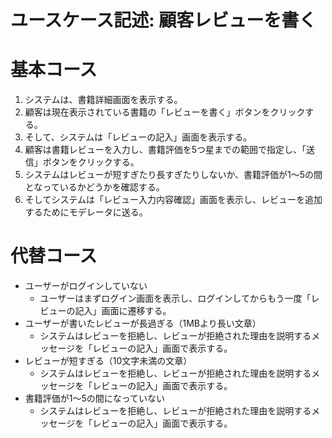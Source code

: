 # ユースケース記述: 顧客レビューを書く

# 基本コース

1. システムは、書籍詳細画面を表示する。
2. 顧客は現在表示されている書籍の「レビューを書く」ボタンをクリックする。  
3. そして、システムは「レビューの記入」画面を表示する。  
4. 顧客は書籍レビューを入力し、書籍評価を5つ星までの範囲で指定し、「送信」ボタンをクリックする。  
5. システムはレビューが短すぎたり長すぎたりしないか、書籍評価が1～5の間となっているかどうかを確認する。  
6. そしてシステムは「レビュー入力内容確認」画面を表示し、レビューを追加するためにモデレータに送る。

# 代替コース

- ユーザーがログインしていない
  - ユーザーはまずログイン画面を表示し、ログインしてからもう一度「レビューの記入」画面に遷移する。
- ユーザーが書いたレビューが長過ぎる（1MBより長い文章）
  - システムはレビューを拒絶し、レビューが拒絶された理由を説明するメッセージを「レビューの記入」画面で表示する。
- レビューが短すぎる（10文字未満の文章）
  - システムはレビューを拒絶し、レビューが拒絶された理由を説明するメッセージを「レビューの記入」画面で表示する。
- 書籍評価が1～5の間になっていない
  - システムはレビューを拒絶し、レビューが拒絶された理由を説明するメッセージを「レビューの記入」画面で表示する。

